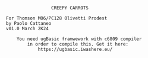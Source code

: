 			                         CREEPY CARROTS	
      									
					For Thomson MO6/PC128 Olivetti Prodest
					by Paolo Cattaneo
					v01.0 March 2K24 
							
       					You need ugBasic framwework with c6809 compiler
                   			in order to compile this. Get it here:
                        		https://ugbasic.iwashere.eu/
